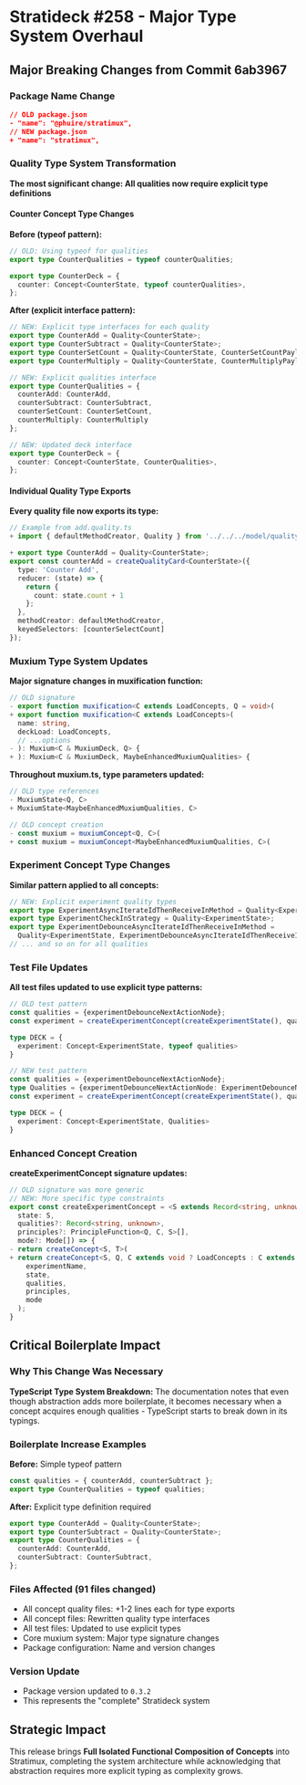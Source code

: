 # Stratideck #258 - Major Type System Overhaul

## Major Breaking Changes from Commit 6ab3967

### Package Name Change
```json
// OLD package.json
- "name": "@phuire/stratimux",
// NEW package.json  
+ "name": "stratimux",
```

### Quality Type System Transformation
**The most significant change: All qualities now require explicit type definitions**

#### Counter Concept Type Changes
**Before (typeof pattern):**
```typescript
// OLD: Using typeof for qualities
export type CounterQualities = typeof counterQualities;

export type CounterDeck = {
  counter: Concept<CounterState, typeof counterQualities>,
};
```

**After (explicit interface pattern):**
```typescript
// NEW: Explicit type interfaces for each quality
export type CounterAdd = Quality<CounterState>;
export type CounterSubtract = Quality<CounterState>;  
export type CounterSetCount = Quality<CounterState, CounterSetCountPayload>;
export type CounterMultiply = Quality<CounterState, CounterMultiplyPayload>;

// NEW: Explicit qualities interface
export type CounterQualities = {
  counterAdd: CounterAdd,
  counterSubtract: CounterSubtract,
  counterSetCount: CounterSetCount,
  counterMultiply: CounterMultiply
};

// NEW: Updated deck interface
export type CounterDeck = {
  counter: Concept<CounterState, CounterQualities>,
};
```

#### Individual Quality Type Exports
**Every quality file now exports its type:**
```typescript
// Example from add.quality.ts
+ import { defaultMethodCreator, Quality } from '../../../model/quality';

+ export type CounterAdd = Quality<CounterState>;
export const counterAdd = createQualityCard<CounterState>({
  type: 'Counter Add',
  reducer: (state) => {
    return {
      count: state.count + 1
    };
  },
  methodCreator: defaultMethodCreator,
  keyedSelectors: [counterSelectCount]
});
```

### Muxium Type System Updates
**Major signature changes in muxification function:**
```typescript
// OLD signature
- export function muxification<C extends LoadConcepts, Q = void>(
+ export function muxification<C extends LoadConcepts>(
  name: string,
  deckLoad: LoadConcepts,
  // ...options
- ): Muxium<C & MuxiumDeck, Q> {
+ ): Muxium<C & MuxiumDeck, MaybeEnhancedMuxiumQualities> {
```

**Throughout muxium.ts, type parameters updated:**
```typescript
// OLD type references
- MuxiumState<Q, C>
+ MuxiumState<MaybeEnhancedMuxiumQualities, C>

// OLD concept creation
- const muxium = muxiumConcept<Q, C>(
+ const muxium = muxiumConcept<MaybeEnhancedMuxiumQualities, C>(
```

### Experiment Concept Type Changes
**Similar pattern applied to all concepts:**
```typescript
// NEW: Explicit experiment quality types
export type ExperimentAsyncIterateIdThenReceiveInMethod = Quality<ExperimentState>;
export type ExperimentCheckInStrategy = Quality<ExperimentState>;
export type ExperimentDebounceAsyncIterateIdThenReceiveInMethod = 
  Quality<ExperimentState, ExperimentDebounceAsyncIterateIdThenReceiveInMethodPayload>;
// ... and so on for all qualities
```

### Test File Updates
**All test files updated to use explicit type patterns:**
```typescript
// OLD test pattern
const qualities = {experimentDebounceNextActionNode};
const experiment = createExperimentConcept(createExperimentState(), qualities) as Concept<typeof initialState, typeof qualities>;

type DECK = {
  experiment: Concept<ExperimentState, typeof qualities>
}

// NEW test pattern  
const qualities = {experimentDebounceNextActionNode};
type Qualities = {experimentDebounceNextActionNode: ExperimentDebounceNextActionNode};
const experiment = createExperimentConcept(createExperimentState(), qualities) as Concept<typeof initialState, Qualities>;

type DECK = {
  experiment: Concept<ExperimentState, Qualities>
}
```

### Enhanced Concept Creation
**createExperimentConcept signature updates:**
```typescript
// OLD signature was more generic
// NEW: More specific type constraints
export const createExperimentConcept = <S extends Record<string, unknown>, Q = void, C = void>(
  state: S,
  qualities?: Record<string, unknown>,
  principles?: PrincipleFunction<Q, C, S>[],
  mode?: Mode[]) => {
- return createConcept<S, T>(
+ return createConcept<S, Q, C extends void ? LoadConcepts : C extends LoadConcepts ? C : LoadConcepts>(
    experimentName,
    state,
    qualities,
    principles,
    mode
  );
}
```

## Critical Boilerplate Impact

### Why This Change Was Necessary
**TypeScript Type System Breakdown:** The documentation notes that even though abstraction adds more boilerplate, it becomes necessary when a concept acquires enough qualities - TypeScript starts to break down in its typings.

### Boilerplate Increase Examples
**Before:** Simple typeof pattern
```typescript
const qualities = { counterAdd, counterSubtract };
export type CounterQualities = typeof qualities;
```

**After:** Explicit type definition required
```typescript
export type CounterAdd = Quality<CounterState>;
export type CounterSubtract = Quality<CounterState>;
export type CounterQualities = {
  counterAdd: CounterAdd,
  counterSubtract: CounterSubtract,
};
```

### Files Affected (91 files changed)
- All concept quality files: +1-2 lines each for type exports
- All concept files: Rewritten quality type interfaces
- All test files: Updated to use explicit types
- Core muxium system: Major type signature changes
- Package configuration: Name and version changes

### Version Update
- Package version updated to `0.3.2`
- This represents the "complete" Stratideck system

## Strategic Impact
This release brings **Full Isolated Functional Composition of Concepts** into Stratimux, completing the system architecture while acknowledging that abstraction requires more explicit typing as complexity grows.